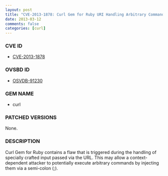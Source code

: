 ```yaml
---
layout: post
title: "CVE-2013-1878: Curl Gem for Ruby URI Handling Arbitrary Command Injection"
date: 2013-03-12
comments: false
categories: [curl]
---
```



### CVE ID

* [CVE-2013-1878](http://osvdb.org/show/osvdb/91230)



### OVSBD ID

* [OSVDB-91230](http://osvdb.org/show/osvdb/91230)


### GEM NAME

* curl


### PATCHED VERSIONS

None.

### DESCRIPTION

Curl Gem for Ruby contains a flaw that is triggered during the handling of specially crafted input passed via the URL.  This may allow a context-dependent attacker to potentially execute arbitrary commands by injecting them via a semi-colon (;).

